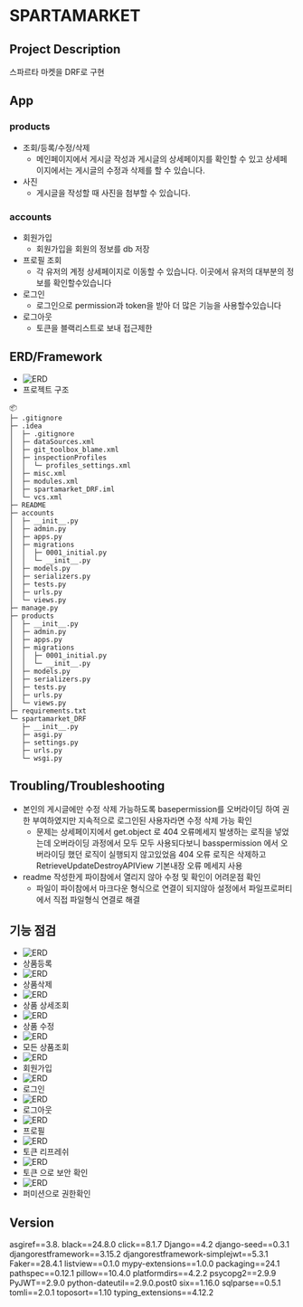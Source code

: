# SPARTAMARKET

## Project Description
스파르타 마켓을 DRF로 구현

## App
### products
- 조회/등록/수정/삭제
    - 메인페이지에서 게시글 작성과 게시글의 상세페이지를 확인할 수 있고 상세페이지에서는 게시글의 수정과 삭제를 할 수 있습니다.
- 사진
    - 게시글을 작성할 때 사진을 첨부할 수 있습니다.
### accounts
- 회원가입
    - 회원가입을 회원의 정보를 db 저장
- 프로필 조회
    - 각 유저의 계정 상세페이지로 이동할 수 있습니다. 이곳에서 유저의 대부분의 정보를 확인할수있습니다
- 로그인
    - 로그인으로 permission과 token을 받아 더 많은 기능을 사용할수있습니다
- 로그아웃
  - 토큰을 블랙리스트로 보내 접근제한 

## ERD/Framework
- ![ERD](static/image/db.png)
- 프로젝트 구조
```
📦
├─ .gitignore
├─ .idea
│  ├─ .gitignore
│  ├─ dataSources.xml
│  ├─ git_toolbox_blame.xml
│  ├─ inspectionProfiles
│  │  └─ profiles_settings.xml
│  ├─ misc.xml
│  ├─ modules.xml
│  ├─ spartamarket_DRF.iml
│  └─ vcs.xml
├─ README
├─ accounts
│  ├─ __init__.py
│  ├─ admin.py
│  ├─ apps.py
│  ├─ migrations
│  │  ├─ 0001_initial.py
│  │  └─ __init__.py
│  ├─ models.py
│  ├─ serializers.py
│  ├─ tests.py
│  ├─ urls.py
│  └─ views.py
├─ manage.py
├─ products
│  ├─ __init__.py
│  ├─ admin.py
│  ├─ apps.py
│  ├─ migrations
│  │  ├─ 0001_initial.py
│  │  └─ __init__.py
│  ├─ models.py
│  ├─ serializers.py
│  ├─ tests.py
│  ├─ urls.py
│  └─ views.py
├─ requirements.txt
└─ spartamarket_DRF
   ├─ __init__.py
   ├─ asgi.py
   ├─ settings.py
   ├─ urls.py
   └─ wsgi.py
```


## Troubling/Troubleshooting
- 본인의 게시글에만 수정 삭제 가능하도록 basepermission를 오버라이딩 하여 권한 부여하였지만
지속적으로 로그인된 사용자라면 수정 삭제 가능 확인
    -  문제는 상세페이지에서 get.object 로 404 오류메세지 발생하는 로직을 넣었는데 오버라이딩
과정에서 모두 모두 사용되다보니 basspermission 에서 오버라이딩 했던 로직이 실행되지 않고있었음
404 오류 로직은 삭제하고 RetrieveUpdateDestroyAPIView 기본내장 오류 메세지 사용
- readme 작성한게 파이참에서 열리지 않아 수정 및 확인이 어려운점 확인
    -  파일이 파이참에서 마크다운 형식으로 연결이 되지않아 설정에서 파일프로퍼티에서 직접 파일형식 연결로 해결


## 기능 점검
- ![ERD](static/image/create.png)
- 상품등록
- ![ERD](static/image/delete.png)
- 상품삭제
- ![ERD](static/image/detail.png)
- 상품 상세조회
- ![ERD](static/image/put.png)
- 상품 수정
- ![ERD](static/image/get.png)
- 모든 상품조회
- ![ERD](static/image/signup.png)
- 회원가입
- ![ERD](static/image/login.png)
- 로그인
- ![ERD](static/image/logout.png)
- 로그아웃
- ![ERD](static/image/profile.png)
- 프로필
- ![ERD](static/image/refresh.png)
- 토큰 리프레쉬
- ![ERD](static/image/token.png)
- 토큰 으로 보안 확인
- ![ERD](static/image/permission.png)
- 퍼미션으로 권한확인

## Version
asgiref==3.8.
black==24.8.0
click==8.1.7
Django==4.2
django-seed==0.3.1
djangorestframework==3.15.2
djangorestframework-simplejwt==5.3.1
Faker==28.4.1
listview==0.1.0
mypy-extensions==1.0.0
packaging==24.1
pathspec==0.12.1
pillow==10.4.0
platformdirs==4.2.2
psycopg2==2.9.9
PyJWT==2.9.0
python-dateutil==2.9.0.post0
six==1.16.0
sqlparse==0.5.1
tomli==2.0.1
toposort==1.10
typing_extensions==4.12.2
